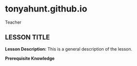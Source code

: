 # tonyahunt.github.io
Teacher

## LESSON TITLE

**Lesson Description:** 
This is a general description of the lesson.

**Prerequisite Knowledge**
